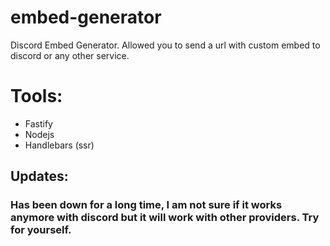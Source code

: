 # embed-generator
Discord Embed Generator. Allowed you to send a url with custom embed to discord or any other service.

# Tools:
<ul>
  <li> Fastify </li>
  <li> Nodejs </li>
  <li> Handlebars (ssr) </li>
</ul>

## Updates:

### Has been down for a long time, I am not sure if it works anymore with discord but it will work with other providers. Try for yourself.
